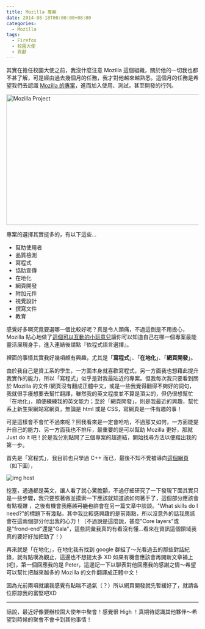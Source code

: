 ```yaml
---
title: Mozilla 專案
date: 2014-08-18T00:00:00+08:00
categories:
  - Mozilla
tags:
  - Firefox
  - 校園大使
  - 貢獻
---
```

其實在擔任校園大使之前，我沒什麼注意 Mozilla 這個組織，關於他的一切我也都不甚了解，可是經由過去幾個月的任務，我才對他越來越熟悉。這個月的任務是希望我們去認識 <a href="http://mozilla.com.tw/community/contribute/">Mozilla 的專案</a>，進而加入使用、測試，甚至開發的行列。

<a title="Mozilla Project by kevin_boy3110, on Flickr" href="https://www.flickr.com/photos/71353772@N04/14904832772"><img class="aligncenter" src="https://farm4.staticflickr.com/3913/14904832772_653ec5a1b2_o.png" alt="Mozilla Project" width="777" height="341" /></a>

專案的選擇其實挺多的，有以下這些&#8230;

- 幫助使用者
- 品質檢測
- 寫程式
- 協助宣傳
- 在地化
- 網頁開發
- 附加元件
- 視覺設計
- 撰寫文件
- 教育

感覺好多啊究竟要選哪一個比較好呢？真是令人頭痛，不過這倒是不用擔心，Mozilla 貼心地做了<a href="http://www.whatcanidoformozilla.org/#!/progornoprog" target="_blank">這個可以互動的小玩意兒</a>讓你可以知道自己在哪一個專案最能靈活展現身手，進入連結後請點『依程式語言選擇』。

裡面的事情其實我好幾項頗有興趣，尤其是「**寫程式**」、「**在地化**」、「**網頁開發**」。

由於我自己是資工系的學生，一方面本身就喜歡寫程式，另一方面我也想藉此提升我實作的能力，所以「寫程式」似乎是對我最貼近的專案。但我每次我只要看到關於 Mozilla 的文件/網頁沒有翻成正體中文，或是一些我覺得翻得不夠好的詞句，我就很手癢想要去幫忙翻譯，雖然我的英文程度並不算是頂尖的，但仍很想幫忙「在地化」，順便練練我的英文能力；至於「網頁開發」，則是我最近的興趣，幫忙系上新生架網站寫網頁，無論是 html 或是 CSS，寫網頁是一件有趣的事！

可是這樣會不會忙不過來呢？照我看來是一定會哈哈，不過那又如何，一方面能提升自己的能力、另一方面我也不排斥，最重要的是可以幫助 Mozilla 更好，那就 Just do it 吧！於是我分別點開了三個專案的超連結，開始找尋方法以便踏出我的第一步。

首先是「寫程式」，我目前也只學過 C++ 而已，最後不知不覺被導向<a href="https://developer.mozilla.org/zh-TW/docs/Introduction" target="_blank">這個網頁</a>（如下圖），

![img host](http://i.imgbox.com/NOGISV05.png)

挖塞，通通都是英文，讓人看了就心驚膽顫，不過仔細研究了一下發現下面其實只是一些步驟，我只要照著做並摸索一下應該就知道該如何著手了，這個部分應該會有點複雜 ，之後有機會我<del>應該可能也許</del>會在另一篇文章中談談。"What skills do I need?"的標題下有幾點，其中我比較感興趣的是前兩點，所以沒意外的話我應該會在這兩個部分付出我的心力！（不過說是這麼說，甚麼"Core layers"或是"frond-end"還是"Gala"，這些詞彙我真的有看沒有懂…看來在資訊這個領域我真的要好好加把勁了！）

再來就是「在地化」，在地化我有找到 google 群組了～光看過去的那些對話紀錄，就有點嘆為觀止，這邊也不想提太多 XD 如果有機會應該會再開新文章補上(吧)，第一個回應我的是 Peter，這邊記一下以聊表對他回應我的感謝之情～希望可以幫忙把越來越多的 Mozilla 的文件翻譯成正體中文！

因為光前兩項就讓我感覺有點喘不過氣（？）所以網頁開發就先暫緩好了，就請各位原諒我的富堅吧XD

<hr />

話說，最近好像要辦校園大使年中聚會！感覺很 High ！真期待認識其他夥伴～希望到時候的聚會不會卡到其他事情！
